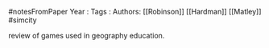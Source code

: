 #notesFromPaper
Year   :
Tags   :
Authors: [[Robinson]] [[Hardman]] [[Matley]]
#simcity

review of games used in geography education.
